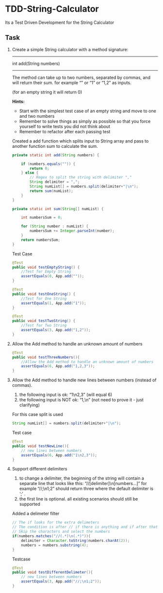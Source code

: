 # TDD-String-Calculator
Its a Test Driven Development for the String Calculator 

## Task

1. Create a simple String calculator with a method signature:

    -------------------------------------------

    int add(String numbers)

    -------------------------------------------

    The method can take up to two numbers, separated by commas, and will return their sum. 
    for example “” or “1” or “1,2” as inputs.
    
    (for an empty string it will return 0) 
    
    **Hints:**
    - Start with the simplest test case of an empty string and move to one and two numbers
    - Remember to solve things as simply as possible so that you force yourself to write tests you did not think about
    - Remember to refactor after each passing test

    Created a add function which splits input to String array and pass to another function sum to calculate the sum.

    ```java
    private static int add(String numbers) {

		if (numbers.equals("")) {
			return 0;
		} else {
			// Regex to split the string with delimiter ","
			String delimiter = ",";
			String numList[] = numbers.split(delimiter+"|\n");
			return sum(numList);
		}
	}

	private static int sum(String[] numList) {

		int numbersSum = 0;

		for (String number : numList) {
			numbersSum += Integer.parseInt(number);
		}
		return numbersSum;
	}
    ```

    Test Case
    ```Java
    @Test
	public void testEmptyString() {
		//Test for Empty String
		assertEquals(0, App.add(""));
	}
	
	@Test
	public void testOneString() {
		//Test for One String
		assertEquals(1, App.add("1"));
	}
	
	@Test
	public void testTwoString() {
		//Test for Two String
		assertEquals(3, App.add("1,2"));
	}
    ```


2. Allow the Add method to handle an unknown amount of numbers

    ```java
    @Test
    public void testThreeNumbers(){
		//Allow the Add method to handle an unknown amount of numbers
    	assertEquals(6, App.add("1,2,3"));
    }
    ```

3. Allow the Add method to handle new lines between numbers (instead of commas).
    1. the following input is ok: “1\n2,3” (will equal 6)
    2. the following input is NOT ok: “1,\n” (not need to prove it - just clarifying)

	For this case split is used 
	```java
	String numList[] = numbers.split(delimiter+"|\n");
	```
	Test case 
	```java
	@Test
    public void testNewLine(){
		// new lines between numbers
    	assertEquals(6, App.add("1\n2,3"));
    }
	```

4. Support different delimiters
	1. to change a delimiter, the beginning of the string will contain a separate line that looks like this: “//[delimiter]\n[numbers…]” for example “//;\n1;2” should return three where the default delimiter is ‘;’ .
	2. the first line is optional. all existing scenarios should still be supported

	Added a delimeter filter
	```java
	// The if looks for the extra delimeters
	// The condition is after // if there is anything and if after that there is a next line
	// Skip the characters and select the numbers
	if(numbers.matches("//(.*)\n(.*)")){
		delimiter = Character.toString(numbers.charAt(2));
		numbers = numbers.substring(4);
	}
	```

	Testcase

	```java
	@Test
    public void testDifferentDelimeter(){
		// new lines between numbers
    	assertEquals(3, App.add("//;\n1;2"));
    }
	```